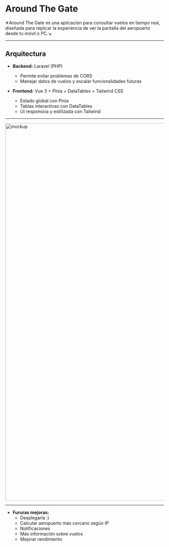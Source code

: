 # Around The Gate

✈Around The Gate es una aplicación para consultar vuelos en tiempo real, diseñada para replicar la experiencia de ver la pantalla del aeropuerto desde tu móvil o PC.↘  

---

##  Arquitectura

- **Backend:** Laravel (PHP)  
  - Permite evitar problemas de CORS  
  - Manejar datos de vuelos y escalar funcionalidades futuras  

- **Frontend:** Vue 3 + Pinia + DataTables + Tailwind CSS  
  - Estado global con Pinia  
  - Tablas interactivas con DataTables  
  - UI responsiva y estilizada con Tailwind  

---

<img width="1200" alt="mockup" src="https://github.com/user-attachments/assets/5b3e7636-e1c7-452c-b837-df58697bdec5" />

---

- **Fururas mejoras:** 
  - Desplegarla :)
  - Calcular aeropuerto más cercano según IP
  - Notificaciones
  - Más información sobre vuelos
  - Mejorar rendimiento



